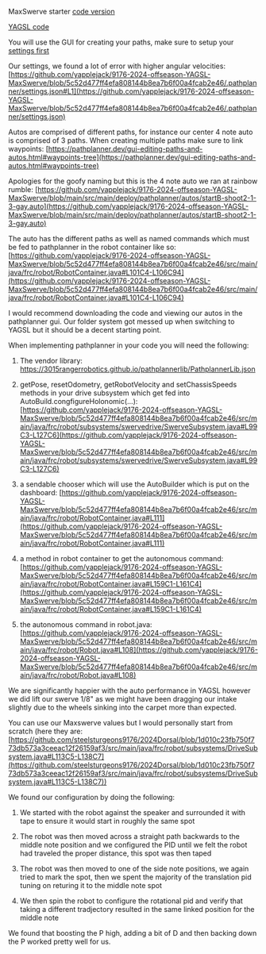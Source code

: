 MaxSwerve starter [code version](https://github.com/steelsturgeons9176/2024Dorsal/tree/armTrapez)

[YAGSL code](https://github.com/yapplejack/9176-2024-offseason-YAGSL-MaxSwerve)

You will use the GUI for creating your paths, make sure to setup your [settings first](https://pathplanner.dev/gui-settings.html)

Our settings, we found a lot of error with higher angular velocities: [https://github.com/yapplejack/9176-2024-offseason-YAGSL-MaxSwerve/blob/5c52d477ff4efa808144b8ea7b6f00a4fcab2e46/.pathplanner/settings.json#L1](https://github.com/yapplejack/9176-2024-offseason-YAGSL-MaxSwerve/blob/5c52d477ff4efa808144b8ea7b6f00a4fcab2e46/.pathplanner/settings.json)

Autos are comprised of different paths, for instance our center 4 note auto is comprised of 3 paths. When creating multiple paths make sure to link waypoints: [https://pathplanner.dev/gui-editing-paths-and-autos.html#waypoints-tree](https://pathplanner.dev/gui-editing-paths-and-autos.html#waypoints-tree)

Apologies for the goofy naming but this is the 4 note auto we ran at rainbow rumble: [https://github.com/yapplejack/9176-2024-offseason-YAGSL-MaxSwerve/blob/main/src/main/deploy/pathplanner/autos/startB-shoot2-1-3-gay.auto](https://github.com/yapplejack/9176-2024-offseason-YAGSL-MaxSwerve/blob/main/src/main/deploy/pathplanner/autos/startB-shoot2-1-3-gay.auto)

The auto has the different paths as well as named commands which must be fed to pathplanner in the robot container like so: [https://github.com/yapplejack/9176-2024-offseason-YAGSL-MaxSwerve/blob/5c52d477ff4efa808144b8ea7b6f00a4fcab2e46/src/main/java/frc/robot/RobotContainer.java#L101C4-L106C94](https://github.com/yapplejack/9176-2024-offseason-YAGSL-MaxSwerve/blob/5c52d477ff4efa808144b8ea7b6f00a4fcab2e46/src/main/java/frc/robot/RobotContainer.java#L101C4-L106C94)

I would recommend downloading the code and viewing our autos in the pathplanner gui. Our folder system got messed up when switching to YAGSL but it should be a decent starting point.

When implementing pathplanner in your code you will need the following:

1) The vendor library: https://3015rangerrobotics.github.io/pathplannerlib/PathplannerLib.json

2) getPose, resetOdometry, getRobotVelocity and setChassisSpeeds methods in your drive subsystem which get fed into AutoBuild.congfigureHolonomic(...): [https://github.com/yapplejack/9176-2024-offseason-YAGSL-MaxSwerve/blob/5c52d477ff4efa808144b8ea7b6f00a4fcab2e46/src/main/java/frc/robot/subsystems/swervedrive/SwerveSubsystem.java#L99C3-L127C6](https://github.com/yapplejack/9176-2024-offseason-YAGSL-MaxSwerve/blob/5c52d477ff4efa808144b8ea7b6f00a4fcab2e46/src/main/java/frc/robot/subsystems/swervedrive/SwerveSubsystem.java#L99C3-L127C6)

3) a sendable chooser which will use the AutoBuilder which is put on the dashboard: [https://github.com/yapplejack/9176-2024-offseason-YAGSL-MaxSwerve/blob/5c52d477ff4efa808144b8ea7b6f00a4fcab2e46/src/main/java/frc/robot/RobotContainer.java#L111](https://github.com/yapplejack/9176-2024-offseason-YAGSL-MaxSwerve/blob/5c52d477ff4efa808144b8ea7b6f00a4fcab2e46/src/main/java/frc/robot/RobotContainer.java#L111)

4) a method in robot container to get the autonomous command: [https://github.com/yapplejack/9176-2024-offseason-YAGSL-MaxSwerve/blob/5c52d477ff4efa808144b8ea7b6f00a4fcab2e46/src/main/java/frc/robot/RobotContainer.java#L159C1-L161C4](https://github.com/yapplejack/9176-2024-offseason-YAGSL-MaxSwerve/blob/5c52d477ff4efa808144b8ea7b6f00a4fcab2e46/src/main/java/frc/robot/RobotContainer.java#L159C1-L161C4)

5) the autonomous command in robot.java: [https://github.com/yapplejack/9176-2024-offseason-YAGSL-MaxSwerve/blob/5c52d477ff4efa808144b8ea7b6f00a4fcab2e46/src/main/java/frc/robot/Robot.java#L108](https://github.com/yapplejack/9176-2024-offseason-YAGSL-MaxSwerve/blob/5c52d477ff4efa808144b8ea7b6f00a4fcab2e46/src/main/java/frc/robot/Robot.java#L108)

We are significantly happier with the auto performance in YAGSL however we did lift our swerve 1/8" as we might have been dragging our intake slightly due to the wheels sinking into the carpet more than expected.

You can use our Maxswerve values but I would personally start from scratch (here they are: [https://github.com/steelsturgeons9176/2024Dorsal/blob/1d010c23fb750f773db573a3ceeac12f26159af3/src/main/java/frc/robot/subsystems/DriveSubsystem.java#L113C5-L138C7](https://github.com/steelsturgeons9176/2024Dorsal/blob/1d010c23fb750f773db573a3ceeac12f26159af3/src/main/java/frc/robot/subsystems/DriveSubsystem.java#L113C5-L138C7))

We found our configuration by doing the following: 

1) We started with the robot against the speaker and surrounded it with tape to ensure it would start in roughly the same spot

2) The robot was then moved across a straight path backwards to the middle note position and we configured the PID until we felt the robot had traveled the proper distance, this spot was then taped

3) The robot was then moved to one of the side note positions, we again tried to mark the spot, then we spent the majority of the translation pid tuning on returing it to the middle note spot

4) We then spin the robot to configure the rotational pid and verify that taking a different tradjectory resulted in the same linked position for the middle note

We found that boosting the P high, adding a bit of D and then backing down the P worked pretty well for us.
